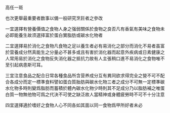 高任一斑

也次更舉最重要者数事以備一般研究烹飪者之參改

一宜選擇有營養價值之食物人身之强弱關係於食物之良否凡有香氣有美味之食物未必即能養生故须選择富於蛋白實脂肪或碳水化物者

二宜選擇易於消化之食物凡食物之足以養生者必有易消化之部分而消化不易者虽富於营養成分然真能生之分量必不甚多或且有害於消化器而起意外疾病或日素健康之人常用易於消化之食物反失消化器之抵抗力故有人主張稍口進不易消化之食物唯不至引起病患斯可耳。



三宜注意食品之配合日常各種食品所含营养成分互有異同欲求得完全之營不可不配合各成分而定一標準食料譬如蛋白質胎肪與碳水化物三者之成分不可無一定標準碳水化物多時則變爲脂肪而蓄積於體內碳水化物少時則其不足成分乃以脂肪補之唯蛋白質一物無他物可爲之代決不可使之缺泛故人當精神或身體疲勞時不可不十分注意



四宜選擇適於嗜好之食物人心不同各如其面以同一食物爲甲所好者未必